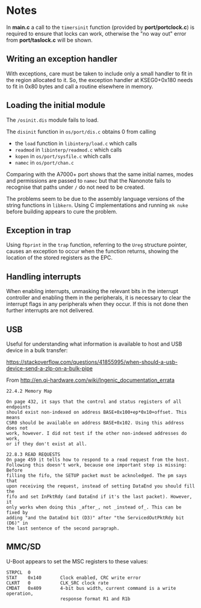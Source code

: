 # Notes

In **main.c** a call to the `timersinit` function (provided by **port/portclock.c**)
is required to ensure that locks can work, otherwise the "no way out" error
from **port/taslock.c** will be shown.

## Writing an exception handler

With exceptions, care must be taken to include only a small handler to fit in
the region allocated to it. So, the exception handler at KSEG0+0x180 needs to
fit in 0x80 bytes and call a routine elsewhere in memory.

## Loading the initial module

The `/osinit.dis` module fails to load.

The `disinit` function in `os/port/dis.c` obtains 0 from calling

 * the `load` function in `libinterp/load.c` which calls
 * `readmod` in `libinterp/readmod.c` which calls
 * `kopen` in `os/port/sysfile.c` which calls
 * `namec` in `os/port/chan.c`

Comparing with the A7000+ port shows that the same initial names, modes and
permissions are passed to `namec` but that the Nanonote fails to recognise that
paths under `/` do not need to be created.

The problems seem to be due to the assembly language versions of the string
functions in `libkern`. Using C implementations and running `mk nuke` before
building appears to cure the problem.

## Exception in trap

Using `fbprint` in the `trap` function, referring to the `Ureg` structure
pointer, causes an exception to occur when the function returns, showing the
location of the stored registers as the EPC.

## Handling interrupts

When enabling interrupts, unmasking the relevant bits in the interrupt
controller and enabling them in the peripherals, it is necessary to clear the
interrupt flags in any peripherals when they occur. If this is not done then
further interrupts are not delivered.

## USB

Useful for understanding what information is available to host and USB device
in a bulk transfer:

https://stackoverflow.com/questions/41855995/when-should-a-usb-device-send-a-zlp-on-a-bulk-pipe

From http://en.qi-hardware.com/wiki/Ingenic_documentation_errata

    22.4.2 Memory Map

    On page 432, it says that the control and status registers of all endpoints
    should exist non-indexed on address BASE+0x100+ep*0x10+offset. This means
    CSR0 should be available on address BASE+0x102. Using this address does not
    work, however. I did not test if the other non-indexed addresses do work,
    or if they don't exist at all.

    22.8.3 READ REQUESTS
    On page 459 it tells how to respond to a read request from the host.
    Following this doesn't work, because one important step is missing: Before
    filling the fifo, the SETUP packet must be acknoledged. The pm says that
    upon receiving the request, instead of setting DataEnd you should fill the
    fifo and set InPktRdy (and DataEnd if it's the last packet). However, it
    only works when doing this _after_, not _instead of_. This can be fixed by
    adding "and the DataEnd bit (D3)" after "the ServicedOutPktRdy bit (D6)" in
    the last sentence of the second paragraph. 

## MMC/SD

U-Boot appears to set the MSC registers to these values:

    STRPCL  0
    STAT    0x140       Clock enabled, CRC write error
    CLKRT   0           CLK_SRC clock rate
    CMDAT   0x409       4-bit bus width, current command is a write operation,
                        response format R1 and R1b

